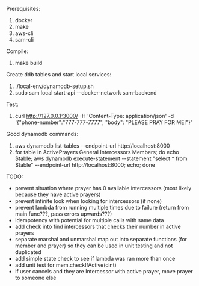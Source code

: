 Prerequisites:
1. docker
2. make
3. aws-cli
4. sam-cli

Compile:
1. make build

Create ddb tables and start local services:
1. ./local-env/dynamodb-setup.sh 
2. sudo sam local start-api --docker-network sam-backend

Test: 
1. curl http://127.0.0.1:3000/ -H 'Content-Type: application/json' -d '{"phone-number":"777-777-7777", "body": "PLEASE PRAY FOR ME!"}'

Good dynamodb commands:
1. aws dynamodb list-tables --endpoint-url http://localhost:8000
2. for table in ActivePrayers General Intercessors Members; do echo $table; aws dynamodb execute-statement --statement "select * from $table" --endpoint-url http://localhost:8000; echo; done

TODO:
- prevent situation where prayer has 0 available intercessors (most likely because they have active prayers)
- prevent infinite look when looking for intercessors (if none)
- prevent lambda from running multiple times due to failure (return from main func???, pass errors upwards???)
- idempotency with potential for multiple calls with same data
- add check into find intercessors that checks their number in active prayers
- separate marshal and unmarshal map out into separate functions (for member and prayer) so they can be used in unit testing and not duplicated
- add simple state check to see if lambda was ran more than once
- add unit test for mem.checkIfActive(clnt)
- if user cancels and they are Intercessor with active prayer, move prayer to someone else